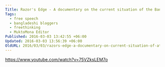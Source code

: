 ```yaml
---
Title: Razor's Edge - A documentary on the current situation of the Bangladeshi atheist bloggers
Tags:
  - free speech
  - bangladeshi bloggers
  - freethinking
  - MuktoMona Editor
Published: 2016-03-03 13:42:55 +06:00
Updated: 2016-03-03 13:56:39 +06:00
OldURL: 2016/03/03/razors-edge-a-documentary-on-current-situation-of-atheist-writers/
---
```


https://www.youtube.com/watch?v=75VZksLEM7o
